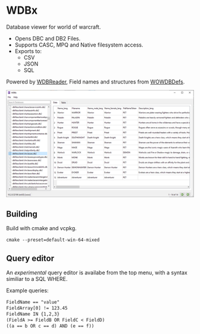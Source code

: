# WDBx

Database viewer for world of warcraft.

- Opens DBC and DB2 Files.
- Supports CASC, MPQ and Native filesystem access.
- Exports to:
  - CSV
  - JSON
  - SQL

Powered by [WDBReader](https://github.com/Frostshake/WDBReader), Field names and structures from [WOWDBDefs](https://github.com/wowdev/WoWDBDefs).

![Screenshot](/screenshot.png "Screenshot")

## Building

Build with cmake and vcpkg.

```
cmake --preset=default-win-64-mixed
```

## Query editor

An *experimental* query editor is availabe from the top menu, with a syntax similiar to a SQL WHERE.

Example queries:

```
FieldName == "value"
FieldArray[0] != 123.45
FieldName IN {1,2,3}
(FieldA >= FieldB OR FieldC < FieldD)
((a == b OR c == d) AND (e == f))
```